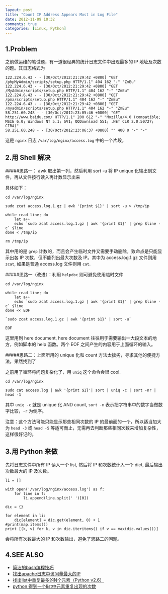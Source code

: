 ```yaml
---
layout: post
title: "Count IP Address Appears Most in Log File"
date: 2012-11-09 10:32
comments: true
categories: [Linux, Python]
---
```


1.Problem
---

之前做运维的笔试题，有一道很经典的统计日志文件中出现最多的 IP 地址及次数的题。其日志格式为

    122.224.6.43 - - [30/Oct/2012:21:29:42 +0800] "GET /phpMyAdmin/scripts/setup.php HTTP/1.1" 404 162 "-" "ZmEu"
    122.224.6.43 - - [30/Oct/2012:21:29:42 +0800] "GET /MyAdmin/scripts/setup.php HTTP/1.1" 404 162 "-" "ZmEu"
    122.224.6.43 - - [30/Oct/2012:21:29:42 +0800] "GET /pma/scripts/setup.php HTTP/1.1" 404 162 "-" "ZmEu"
    122.224.6.43 - - [30/Oct/2012:21:29:42 +0800] "GET /myadmin/scripts/setup.php HTTP/1.1" 404 162 "-" "ZmEu"
    58.251.60.248 - - [30/Oct/2012:23:05:46 +0800] "GET http://www.baidu.com/ HTTP/1.1" 200 612 "-" "Mozilla/4.0 (compatible; MSIE 6.0; Windows NT 5.1; SV1; QQDownload 551; .NET CLR 2.0.50727; CIBA)"
    58.251.60.248 - - [30/Oct/2012:23:06:37 +0800] "" 400 0 "-" "-"

这是 `nginx` 日志 `/var/log/nginx/access.log` 中的一个片段。


2.用 Shell 解决
---

#####思路一： awk 取出第一列，然后利用 sort -u 将 IP unique 化输出到文件，再从文件按行读入再计数显示出来

具体如下：

    cd /var/log/nginx

    sudo zcat access.log.1.gz | awk '{print $1}' | sort -u > /tmp/ip

    while read line; do
        let a++
        echo `sudo zcat access.log.1.gz | awk '{print $1}' | grep $line -c` $line
    done < /tmp/ip

    rm /tmp/ip

其中用的是 `grep` 计数的，而且会产生临时文件又需要手动删除，致命点是只能显示出各 IP 次数，但不能列出最大次数及 IP。其中为 access.log.1.gz 文件则用 `zcat`, 如果是普通 access.log 文件则用 `cat`.

#####思路一（改进）：利用 `helpdoc` 则可避免使用临时文件

    cd /var/log/nginx

    while read line; do
        let a++
        echo `sudo zcat access.log.1.gz | awk '{print $1}' | grep $line -c` $line
    done << EOF

    `sudo zcat access.log.1.gz | awk '{print $1}' | sort -u`

    EOF

这里用到 here document, here document 往往用于需要输出一大段文本的地方，例如脚本的 help 函数。两个 EOF 之间产生的内容用于上面循环的输入。

#####思路二：上面所用的 unique 化和 count 方法太拙劣，寻求其他的便捷方法，果然找到了

之前用了循环将问题复杂化了，用 `uniq` 这个命令会很 cool.

    cd /var/log/nginx

    sudo cat access.log | awk '{print $1}'| sort | uniq -c | sort -nr | head -1

其中 `uniq -c` 就是 unique 化 AND count, `sort -n` 表示把字符串中的数字当做数字比较，`-r` 为倒序。

注意：这个方法可能只能显示那些相同次数的 IP 的最前面的一个，所以适当加大为 `head -3` 或 `head -5` 等适可而止，无需再去判断那些相同次数来增加复杂性，这样很好记的。

3.用 Python 来做
---
先将日志文件中所有 IP 读入一个 list, 然后将 IP 和次数统计入一个 dict, 最后输出次数最大的 IP 及次数。

    li = []

    with open('/var/log/nginx/access.log') as f:
        for line in f:
            li.append(line.split(' ')[0])

    dic = {}

    for element in li: 
        dic[element] = dic.get(element, 0) + 1 
    #print(map.items())
    print [(k, v) for k, v in dic.iteritems() if v == max(dic.values())]

会将所有次数最大的 IP 和次数输出，避免了思路二的问题。

4.SEE ALSO
---
* [简洁的bash编程技巧](http://kodango.me/simple-bash-programming-skills)
* [找出apache日志中访问量最大的IP](http://cyr520.blog.51cto.com/714067/768707)
* [找出list中重复最多的N个元素（Python v2.6）](http://hi.baidu.com/jimmy1029/item/2cebc59f7f8498b4cd80e530)
* [python 得到一个list中元素重复出现的次数](http://www.stackenqueue.com/questions/761/python-%E5%BE%97%E5%88%B0%E4%B8%80%E4%B8%AAlist%E4%B8%AD%E5%85%83%E7%B4%A0%E9%87%8D%E5%A4%8D%E5%87%BA%E7%8E%B0%E7%9A%84%E6%AC%A1%E6%95%B0)
